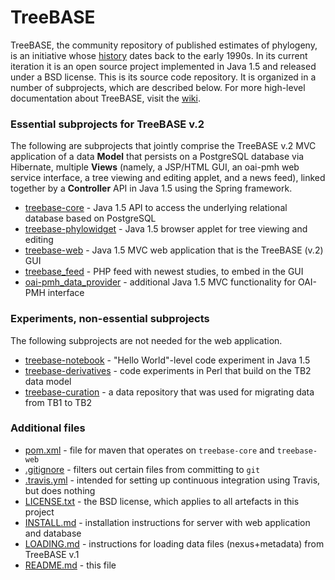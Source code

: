 TreeBASE
========

TreeBASE, the community repository of published estimates of phylogeny, is an initiative whose 
[history](https://treebase.org/treebase-web/about.html) dates back to the early 1990s. In its current iteration it is an open source 
project implemented in Java 1.5 and released under a BSD license. This is its source code repository. It is organized in a number of 
subprojects, which are described below. For more high-level documentation about TreeBASE, visit the 
[wiki](https://github.com/TreeBASE/treebase/wiki/Documentation).

### Essential subprojects for TreeBASE v.2

The following are subprojects that jointly comprise the TreeBASE v.2 MVC application of a data **Model** that persists on a PostgreSQL
database via Hibernate, multiple **Views** (namely, a JSP/HTML GUI, an oai-pmh web service interface, a tree viewing and editing
applet, and a news feed), linked together by a **Controller** API in Java 1.5 using the Spring framework.

- [treebase-core](treebase-core) - Java 1.5 API to access the underlying relational database based on PostgreSQL
- [treebase-phylowidget](treebase-phylowidget) - Java 1.5 browser applet for tree viewing and editing
- [treebase-web](treebase-web) - Java 1.5 MVC web application that is the TreeBASE (v.2) GUI
- [treebase_feed](treebase_feed) - PHP feed with newest studies, to embed in the GUI
- [oai-pmh_data_provider](oai-pmh_data_provider) - additional Java 1.5 MVC functionality for OAI-PMH interface

### Experiments, non-essential subprojects

The following subprojects are not needed for the web application.

- [treebase-notebook](treebase-notebook) - "Hello World"-level code experiment in Java 1.5
- [treebase-derivatives](treebase-derivatives) - code experiments in Perl that build on the TB2 data model
- [treebase-curation](treebase-curation) - a data repository that was used for migrating data from TB1 to TB2

### Additional files

- [pom.xml](pom.xml) - file for maven that operates on `treebase-core` and `treebase-web`
- [.gitignore](.gitignore) - filters out certain files from committing to `git`
- [.travis.yml](.travis.yml) - intended for setting up continuous integration using Travis, but does nothing
- [LICENSE.txt](LICENSE.txt) - the BSD license, which applies to all artefacts in this project
- [INSTALL.md](INSTALL.md) - installation instructions for server with web application and database
- [LOADING.md](LOADING.md) - instructions for loading data files (nexus+metadata) from TreeBASE v.1
- [README.md](README.md) - this file
